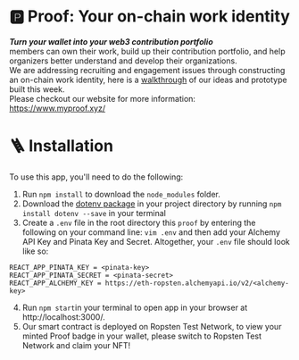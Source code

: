 # 🅿️ Proof: Your on-chain work identity

***Turn your wallet into your web3 contribution portfolio***\
members can own their work, build up their contribution portfolio, and help organizers better understand and develop their organizations.\
We are addressing recruiting and engagement issues through constructing an on-chain work identity, here is a [walkthrough](https://docs.google.com/presentation/d/137Zc5FKnZxCuSjd7xnYg4RJO8goLhIkIOJSDEeEdJmc/edit?usp=sharing) of our ideas and prototype built this week.\
Please checkout our website for more information: https://www.myproof.xyz/

# 🪜 Installation
To use this app, you'll need to do the following:

1. Run `npm install` to download the `node_modules` folder.
2. Download the [dotenv package](https://www.npmjs.com/package/dotenv) in your project directory by running `npm install dotenv --save` in your terminal
3. Create a `.env` file in the root directory this `proof` by entering the following on your command line: `vim .env` and then add your Alchemy API Key and Pinata Key and Secret. Altogether, your `.env` file should look like so:

```
REACT_APP_PINATA_KEY = <pinata-key>
REACT_APP_PINATA_SECRET = <pinata-secret>
REACT_APP_ALCHEMY_KEY = https://eth-ropsten.alchemyapi.io/v2/<alchemy-key>
```
4. Run `npm start`in your terminal to open app in your browser at http://localhost:3000/.
5. Our smart contract is deployed on Ropsten Test Network, to view your minted Proof badge in your wallet, please switch to Ropsten Test Network and claim your NFT!
